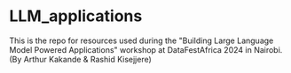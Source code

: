# LLM_applications
This is the repo for resources used during the "Building Large Language Model Powered Applications" workshop at DataFestAfrica 2024 in Nairobi. (By Arthur Kakande &amp; Rashid Kisejjere)

